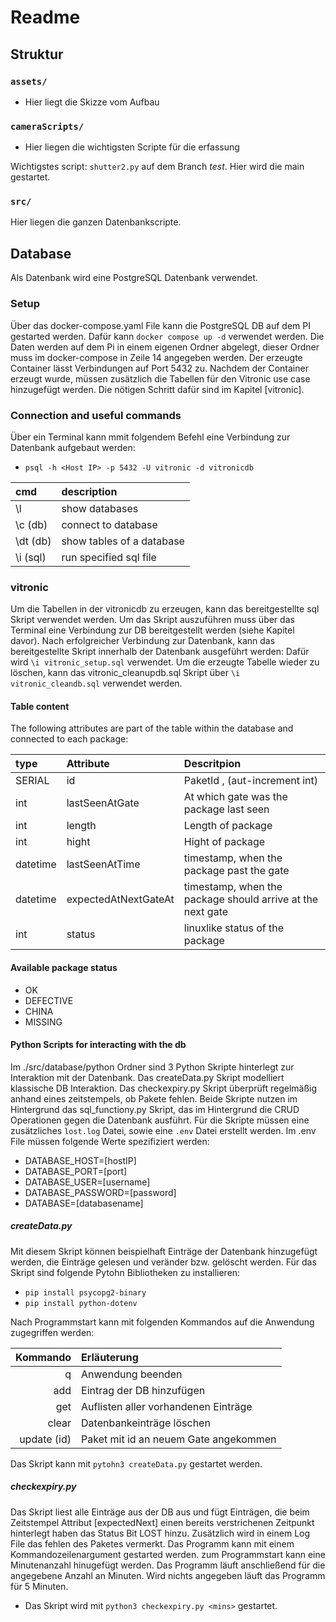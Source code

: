 # Readme

## Struktur

### `assets/`
- Hier liegt die Skizze vom Aufbau

### `cameraScripts/`
- Hier liegen die wichtigsten Scripte für die erfassung

Wichtigstes script: `shutter2.py` auf dem Branch *test*.
Hier wird die main gestartet.

### `src/`
Hier liegen die ganzen Datenbankscripte.


## Database

Als Datenbank wird eine PostgreSQL Datenbank verwendet.

### Setup

Über das docker-compose.yaml File kann die PostgreSQL DB auf dem PI gestarted werden. Dafür kann ```docker compose up -d``` verwendet werden. Die Daten werden auf dem Pi in einem eigenen Ordner abgelegt, dieser Ordner muss im docker-compose in Zeile 14 angegeben werden. Der erzeugte Container lässt Verbindungen auf Port 5432 zu.
Nachdem der Container erzeugt wurde, müssen zusätzlich die Tabellen für den Vitronic use case hinzugefügt werden. Die nötigen Schritt dafür sind im Kapitel [vitronic].

### Connection and useful commands

Über ein Terminal kann mmit folgendem Befehl eine Verbindung zur Datenbank aufgebaut werden:

- ```psql -h <Host IP> -p 5432 -U vitronic -d vitronicdb```

|cmd     |description              |
|:-------|:------------------------|
|\l      |show databases           |
|\c  (db)|connect to database      |
|\dt (db)|show tables of a database|
|\i (sql)|run specified sql file   |

### vitronic

Um die Tabellen in der vitronicdb zu erzeugen, kann das bereitgestellte sql Skript verwendet werden. Um das Skript auszuführen muss über das Terminal eine Verbindung zur DB bereitgestellt werden (siehe Kapitel davor). Nach erfolgreicher Verbindung zur Datenbank, kann das bereitgestellte Skript innerhalb der Datenbank ausgeführt werden: Dafür wird ```\i vitronic_setup.sql``` verwendet. Um die erzeugte Tabelle wieder zu löschen, kann das vitronic_cleanupdb.sql Skript über  ```\i vitronic_cleandb.sql``` verwendet werden.

#### Table content

The following attributes are part of the table within the database and connected to each package:

|type    |Attribute           |Descritpion                                               |
|:-------|:-------------------|:---------------------------------------------------------|
|SERIAL  |id                  |PaketId , (aut-increment int)                             |
|int     |lastSeenAtGate      |At which gate was the package last seen                   |
|int     |length              |Length of package                                         |
|int     |hight               |Hight of package                                          |
|datetime|lastSeenAtTime      |timestamp, when the package past the gate                 |
|datetime|expectedAtNextGateAt|timestamp, when the package should arrive at the next gate|
|int     |status              |linuxlike status of the package                           |

#### Available package status

- OK
- DEFECTIVE
- CHINA
- MISSING

#### Python Scripts for interacting with the db

Im ./src/database/python Ordner sind 3 Python Skripte hinterlegt zur Interaktion mit der Datenbank. Das createData.py Skript modelliert klassische DB Interaktion. Das checkexpiry.py Skript überprüft regelmäßig anhand eines zeitstempels, ob Pakete fehlen. Beide Skripte nutzen im Hintergrund das sql_functiony.py Skript, das im Hintergrund die CRUD Operationen gegen die Datenbank ausführt.
Für die Skripte müssen eine zusätzliches ```lost.log``` Datei, sowie eine ```.env``` Datei erstellt werden. Im .env File müssen folgende Werte spezifiziert werden:

- DATABASE_HOST=[hostIP]
- DATABASE_PORT=[port]
- DATABASE_USER=[username]
- DATABASE_PASSWORD=[password]
- DATABASE=[databasename]

##### createData.py

Mit diesem Skript können beispielhaft Einträge der Datenbank hinzugefügt werden, die Einträge gelesen und veränder bzw. gelöscht werden. Für das Skript sind folgende Pytohn Bibliotheken zu installieren:

- ```pip install psycopg2-binary```
- ```pip install python-dotenv```

Nach Programmstart kann mit folgenden Kommandos auf die Anwendung zugegriffen werden:

|Kommando   |Erläuterung                          |
|----------:|:------------------------------------|
|q          |Anwendung beenden                    |
|add        |Eintrag der DB hinzufügen            |
|get        |Auflisten aller vorhandenen Einträge |
|clear      |Datenbankeinträge löschen            |
|update (id)|Paket mit id an neuem Gate angekommen|

Das Skript kann mit ```pytohn3 createData.py``` gestartet werden.

##### checkexpiry.py

Das Skript liest alle Einträge aus der DB aus und fügt Einträgen, die beim Zeitstempel Attribut [expectedNext] einen bereits verstrichenen Zeitpunkt hinterlegt haben das Status Bit LOST hinzu. Zusätzlich wird in einem Log File das fehlen des Paketes vermerkt. Das Programm kann mit einem Kommandozeilenargument gestarted werden. zum Programmstart kann eine Minutenanzahl hinugefügt werden. Das Programm läuft anschließend für die angegebene Anzahl an Minuten. Wird nichts angegeben läuft das Programm für 5 Minuten.

- Das Skript wird mit ```python3 checkexpiry.py <mins>``` gestartet.
